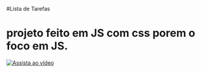 
  #Lista de Tarefas
  <h1>
    projeto feito em JS com css porem o foco em JS.
  </h1>



[![Assista ao vídeo](https://thumbs.dreamstime.com/b/clique-aqui-o-bot%C3%A3o-com-%C3%ADcone-da-m%C3%A3o-isolado-no-fundo-branco-135876639.jpg)](https://www.youtube.com/watch?v=p_7kyxAJDEI&ab_channel=CaioFratini)

